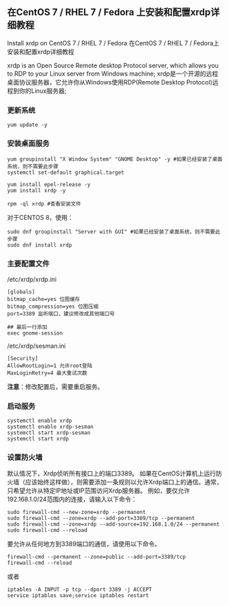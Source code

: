 ## 在CentOS 7 / RHEL 7 / Fedora 上安装和配置xrdp详细教程

Install xrdp on CentOS 7 / RHEL 7 / Fedora
在CentOS 7 / RHEL 7 / Fedora上安装和配置xrdp详细教程

xrdp is an Open Source Remote desktop Protocol server, which allows you to RDP to your Linux server from Windows machine;
xrdp是一个开源的远程桌面协议服务器，它允许你从Windows使用RDP(Remote Desktop Protocol)远程到你的Linux服务器;

### 更新系统
`yum update -y`

### 安装桌面服务
```
yum groupinstall "X Window System" "GNOME Desktop" -y #如果已经安装了桌面系统，则不需要此步骤
systemctl set-default graphical.target

yum install epel-release -y
yum install xrdp -y

rpm -ql xrdp #查看安装文件
```
对于CENTOS 8，使用：
```
sudo dnf groupinstall "Server with GUI" #如果已经安装了桌面系统，则不需要此步骤
sudo dnf install xrdp
```
### 主要配置文件
/etc/xrdp/xrdp.ini
```
[globals]
bitmap_cache=yes 位图缓存
bitmap_compression=yes 位图压缩
port=3389 监听端口，建议修改成其他端口号

## 最后一行添加
exec gnome-session
```
/etc/xrdp/sesman.ini
```
[Security]
AllowRootLogin=1 允许root登陆
MaxLoginRetry=4 最大重试次数
```
**注意**：修改配置后，需要重启服务。
### 启动服务
```
systemctl enable xrdp
systemctl enable xrdp-sesman
systemctl start xrdp-sesman
systemctl start xrdp
```
### 设置防火墙
默认情况下，Xrdp侦听所有接口上的端口3389。 如果在CentOS计算机上运行防火墙（应该始终这样做），则需要添加一条规则以允许Xrdp端口上的通信。通常，只希望允许从特定IP地址或IP范围访问Xrdp服务器。 例如，要仅允许192.168.1.0/24范围内的连接，请输入以下命令：
```
sudo firewall-cmd --new-zone=xrdp --permanent
sudo firewall-cmd --zone=xrdp --add-port=3389/tcp --permanent
sudo firewall-cmd --zone=xrdp --add-source=192.168.1.0/24 --permanent
sudo firewall-cmd --reload
```
要允许从任何地方到3389端口的通信，请使用以下命令。
```
firewall-cmd --permanent --zone=public --add-port=3389/tcp
firewall-cmd --reload
```
或者
```
iptables -A INPUT -p tcp --dport 3389 -j ACCEPT
service iptables save;service iptables restart
```
